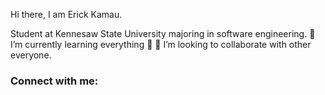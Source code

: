 Hi there, I am Erick Kamau.

Student at Kennesaw State University majoring in software engineering.
🌱 I’m currently learning everything 🤣
👯 I’m looking to collaborate with other everyone.
### Connect with me:

